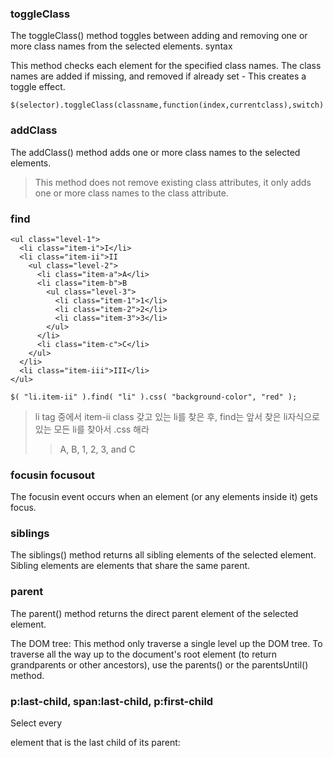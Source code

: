 ### toggleClass
The toggleClass() method toggles between adding and removing one or more class names from the selected elements.
syntax

This method checks each element for the specified class names. The class names are added if missing, and removed if already set - This creates a toggle effect.

```
$(selector).toggleClass(classname,function(index,currentclass),switch)
```

### addClass
The addClass() method adds one or more class names to the selected elements.
> This method does not remove existing class attributes, it only adds one or more class names to the class attribute.


### find
```
<ul class="level-1">
  <li class="item-i">I</li>
  <li class="item-ii">II
    <ul class="level-2">
      <li class="item-a">A</li>
      <li class="item-b">B
        <ul class="level-3">
          <li class="item-1">1</li>
          <li class="item-2">2</li>
          <li class="item-3">3</li>
        </ul>
      </li>
      <li class="item-c">C</li>
    </ul>
  </li>
  <li class="item-iii">III</li>
</ul>
```
```
$( "li.item-ii" ).find( "li" ).css( "background-color", "red" );
```
>li tag 중에서 item-ii class 갖고 있는 li를 찾은 후,  find는 앞서 찾은 li자식으로 있는 모든 li를 찾아서 .css 해라
>>A, B, 1, 2, 3, and C


### focusin focusout
The focusin event occurs when an element (or any elements inside it) gets focus.

### siblings
The siblings() method returns all sibling elements of the selected element.
Sibling elements are elements that share the same parent.

### parent
The parent() method returns the direct parent element of the selected element.

The DOM tree: This method only traverse a single level up the DOM tree. To traverse all the way up to the document's root element (to return grandparents or other ancestors), use the parents() or the parentsUntil() method.


### p:last-child, span:last-child, p:first-child
Select every <p> element that is the last child of its parent:

